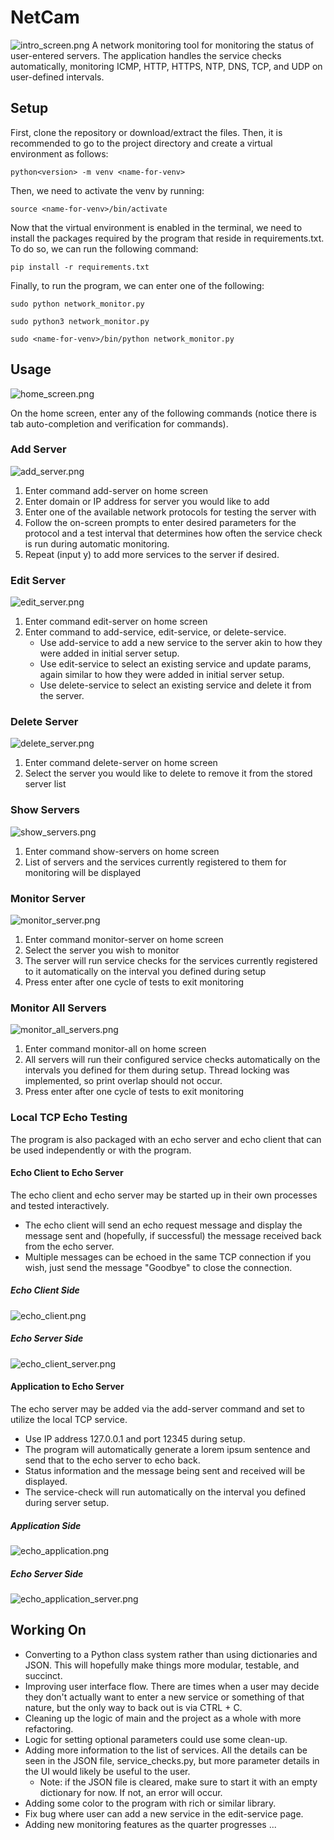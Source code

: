 # NetCam

![intro_screen.png](readme_images/intro_screen.png)
A network monitoring tool for monitoring the status of user-entered servers. The application handles the service checks automatically, monitoring ICMP, HTTP, HTTPS, NTP, DNS, TCP, and UDP on user-defined intervals.

## Setup

First, clone the repository or download/extract the files. Then, it is recommended to go to the project directory and create a virtual environment as follows: 

```
python<version> -m venv <name-for-venv>
```

Then, we need to activate the venv by running:

```
source <name-for-venv>/bin/activate
```

Now that the virtual environment is enabled in the terminal, we need to install the packages required by the program that reside in requirements.txt. To do so, we can run the following command:

```
pip install -r requirements.txt
```

Finally, to run the program, we can enter one of the following:

```
sudo python network_monitor.py
```
```
sudo python3 network_monitor.py
```
```
sudo <name-for-venv>/bin/python network_monitor.py
```

## Usage

![home_screen.png](readme_images/home_screen.png)

On the home screen, enter any of the following commands (notice there is tab auto-completion and verification for commands). 

### Add Server

![add_server.png](readme_images/add_server.png)

1. Enter command add-server on home screen
2. Enter domain or IP address for server you would like to add
3. Enter one of the available network protocols for testing the server with
4. Follow the on-screen prompts to enter desired parameters for the protocol and a test interval that determines how often the service check is run during automatic monitoring.
5. Repeat (input y) to add more services to the server if desired.

### Edit Server

![edit_server.png](readme_images/edit_server.png)

1. Enter command edit-server on home screen
2. Enter command to add-service, edit-service, or delete-service.
   - Use add-service to add a new service to the server akin to how they were added in initial server setup.
   - Use edit-service to select an existing service and update params, again similar to how they were added in initial server setup.
   - Use delete-service to select an existing service and delete it from the server.

### Delete Server

![delete_server.png](readme_images/delete_server.png)

1. Enter command delete-server on home screen
2. Select the server you would like to delete to remove it from the stored server list

### Show Servers

![show_servers.png](readme_images/show_servers.png)

1. Enter command show-servers on home screen
2. List of servers and the services currently registered to them for monitoring will be displayed

### Monitor Server

![monitor_server.png](readme_images/monitor_server.png)

1. Enter command monitor-server on home screen
2. Select the server you wish to monitor
3. The server will run service checks for the services currently registered to it automatically on the interval you defined during setup
4. Press enter after one cycle of tests to exit monitoring

### Monitor All Servers

![monitor_all_servers.png](readme_images/monitor_all_servers.png)

1. Enter command monitor-all on home screen
2. All servers will run their configured service checks automatically on the intervals you defined for them during setup. Thread locking was implemented, so print overlap should not occur.
3. Press enter after one cycle of tests to exit monitoring

### Local TCP Echo Testing

The program is also packaged with an echo server and echo client that can be used independently or with the program.

#### Echo Client to Echo Server

The echo client and echo server may be started up in their own processes and tested interactively.
- The echo client will send an echo request message and display the message sent and (hopefully, if successful) the message received back from the echo server. 
- Multiple messages can be echoed in the same TCP connection if you wish, just send the message "Goodbye" to close the connection.

##### Echo Client Side

![echo_client.png](readme_images/echo_client.png)

##### Echo Server Side

![echo_client_server.png](readme_images/echo_client_server.png)

#### Application to Echo Server

The echo server may be added via the add-server command and set to utilize the local TCP service.
- Use IP address 127.0.0.1 and port 12345 during setup.
- The program will automatically generate a lorem ipsum sentence and send that to the echo server to echo back. 
- Status information and the message being sent and received will be displayed.
- The service-check will run automatically on the interval you defined during server setup.

##### Application Side

![echo_application.png](readme_images/echo_application.png)

##### Echo Server Side

![echo_application_server.png](readme_images/echo_application_server.png)

## Working On

- Converting to a Python class system rather than using dictionaries and JSON. This will hopefully make things more modular, testable, and succinct.
- Improving user interface flow. There are times when a user may decide they don't actually want to enter a new service or something of that nature, but the only way to back out is via CTRL + C.
- Cleaning up the logic of main and the project as a whole with more refactoring.
- Logic for setting optional parameters could use some clean-up.
- Adding more information to the list of services. All the details can be seen in the JSON file, service_checks.py, but more parameter details in the UI would likely be useful to the user.
    - Note: if the JSON file is cleared, make sure to start it with an empty dictionary for now. If not, an error will occur.
- Adding some color to the program with rich or similar library.
- Fix bug where user can add a new service in the edit-service page.
- Adding new monitoring features as the quarter progresses ... 

